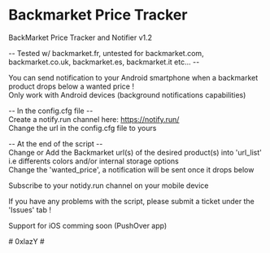 # Backmarket Price Tracker
 BackMarket Price Tracker and Notifier v1.2<br/>

-- Tested w/ backmarket.fr, untested for backmarket.com, backmarket.co.uk, backmarket.es, backmarket.it etc... -- <br/>

You can send notification to your Android smartphone when a backmarket product drops below a wanted price !<br/>
Only work with Android devices (background notifications capabilities)

-- In the config.cfg file --<br/>
Create a notify.run channel here: https://notify.run/<br/>
Change the url in the config.cfg file to yours

-- At the end of the script --<br/>
Change or Add the Backmarket url(s) of the desired product(s) into 'url_list' i.e differents colors and/or internal storage options<br/>
Change the 'wanted_price', a notification will be sent once it drops below

Subscribe to your notidy.run channel on your mobile device

If you have any problems with the script, please submit a ticket under the 'Issues' tab !

Support for iOS comming soon (PushOver app)

# 0xlazY #
